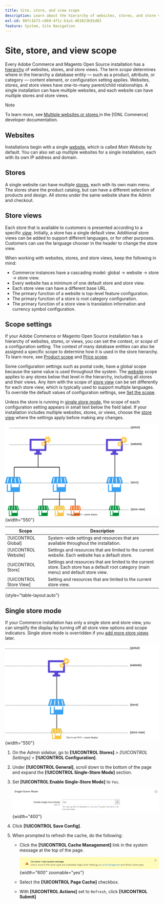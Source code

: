 ```yaml
---
title: Site, store, and view scope
description: Learn about the hierarchy of websites, stores, and store views that you can use to deliver shopping experiences for your customers.
exl-id: 80fc1b73-c869-4f1c-b1a1-d61823b91d83
feature: System, Site Navigation
---
```

# Site, store, and view scope

Every Adobe Commerce and Magento Open Source installation has a [hierarchy](../stores-purchase/stores.md) of websites, stores, and store views. The term _scope_ determines where in the hierarchy a database entity — such as a product, attribute, or category — content element, or configuration setting applies. Websites, stores, and store views have one-to-many parent/child relationships. A single installation can have multiple websites, and each website can have multiple stores and store views.

>[!NOTE]
>
>To learn more, see [Multiple websites or stores ](https://experienceleague.adobe.com/docs/commerce-operations/configuration-guide/multi-sites/ms-overview.html) in the [!DNL Commerce] developer documentation.

## Websites

Installations begin with a single [website](../stores-purchase/stores.md#add-websites), which is called _Main Website_ by default. You can also set up multiple websites for a single installation, each with its own IP address and domain.

## Stores

A single website can have multiple [stores](../stores-purchase/stores.md#add-stores), each with its own main menu. The stores share the product catalog, but can have a different selection of products and design. All stores under the same website share the Admin and checkout.

## Store views

Each store that is available to customers is presented according to a specific _[view](../stores-purchase/store-views.md)_. Initially, a store has a single default view. Additional store views can be added to support different languages, or for other purposes. Customers can use the language chooser in the header to change the store view.

When working with websites, stores, and store views, keep the following in mind:

- Commerce instances have a cascading model: global → website → store → store view.
- Every website has a minimum of one default store and store view.
- Each store view can have a different base URL.
- The primary function of a website is top-level feature configuration.
- The primary function of a store is root category configuration.
- The primary function of a store view is translation information and currency symbol configuration.

## Scope settings

If your Adobe Commerce or Magento Open Source installation has a hierarchy of websites, stores, or views, you can set the context, or _scope_ of a configuration setting. The context of many database entities can also be assigned a specific scope to determine how it is used in the store hierarchy. To learn more, see [Product scope](../catalog/introduction.md#product-scope) and [Price scope](../catalog/catalog-price-scope.md).

Some configuration settings such as postal code, have a global scope because the same value is used throughout the system. The [website](../stores-purchase/stores.md#add-websites) scope applies to any stores below that level in the hierarchy, including all stores and their views. Any item with the scope of [store view](../stores-purchase/store-views.md) can be set differently for each store view, which is typically used to support multiple languages. To override the default values of configuration settings, see [Set the scope](../configuration-reference/scope-change.md#set-the-scope).

Unless the store is running in [single store mode](#single-store-mode), the scope of each configuration setting appears in small text below the field label. If your installation includes multiple websites, stores, or views, choose the [store view](../stores-purchase/store-views.md) where the settings apply before making any changes.

![Hierarchy of websites, stores, and store views](./assets/scope-multisite.svg){width="550"}

|Scope|Description|
|--- |--- |
|[!UICONTROL Global]|System-wide settings and resources that are available throughout the installation.|
|[!UICONTROL Website]|Settings and resources that are limited to the current website. Each website has a default store.|
|[!UICONTROL Store]|Settings and resources that are limited to the current store. Each store has a default root category (main menu) and default store view.|
|[!UICONTROL Store View]|Setting and resources that are limited to the current store view.|

{style="table-layout:auto"}

## Single store mode

If your Commerce installation has only a single store and store view, you can simplify the display by turning off all store view options and scope indicators. Single store mode is overridden if you [add more store views](../stores-purchase/store-views.md) later.

![Scope - single view](./assets/scope-single-view.svg){width="550"}

1. On the _Admin_ sidebar, go to **[!UICONTROL Stores]** > _[!UICONTROL Settings]_ > **[!UICONTROL Configuration]**.

1. Under **[!UICONTROL General]**, scroll down to the bottom of the page and expand the **[!UICONTROL Single-Store Mode]** section.

1. Set **[!UICONTROL Enable Single-Store Mode]** to `Yes`.

   ![General configuration - Enable Single-Store Mode](./assets/general-single-store-mode.png){width="400"}

1. Click **[!UICONTROL Save Config]**.

1. When prompted to refresh the cache, do the following:

    - Click the **[!UICONTROL Cache Management]** link in the system message at the top of the page.

      ![System message - cache management](../catalog/assets/msg-cache-management.png){width="600" zoomable="yes"}

    - Select the **[!UICONTROL Page Cache]** checkbox.

    - With **[!UICONTROL Actions]** set to `Refresh`, click **[!UICONTROL Submit]**
